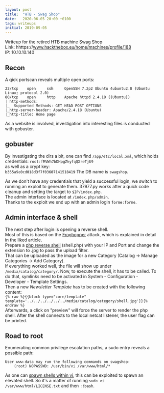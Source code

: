 ```yaml
---
layout: post
title:  "HTB - Swag Shop"
date:   2020-06-05 20:00 +0100
tags: writeups
initial: 2019-09-05
---
```

Writeup for the retired HTB machine Swag Shop  
Link: hhttps://www.hackthebox.eu/home/machines/profile/188  
IP: 10.10.10.140

<!--more-->

## Recon
A qick portscan reveals multiple open ports:  
```
22/tcp    open     ssh     OpenSSH 7.2p2 Ubuntu 4ubuntu2.8 (Ubuntu Linux; protocol 2.0)
80/tcp    open     http    Apache httpd 2.4.18 ((Ubuntu))
| http-methods: 
|_  Supported Methods: GET HEAD POST OPTIONS
|_http-server-header: Apache/2.4.18 (Ubuntu)
|_http-title: Home page
```
As a website is involved, investigation into interesting files is conducted with gobuster.

## gobuster
By investigating the dirs a bit, one can find `/app/etc/local.xml`, which holds credentials:
`root:fMVWh7bDHpgZkyfqQXreTjU9`  
as well as a crypt key:  
`b355a9e0cd018d3f7f03607141518419`
The DB name is `swagshop`.  

As we don't have any credentials that yield a successful login, we switch to running an exploit to generate them.
37977.py works after a quick code cleanup and setting the target to `$IP/index.php`.  
The admin interface is located at `/index.php/admin`.  
Thanks to the exploit we end up with an admin login `forme:forme`.  

## Admin interface & shell
The next step after login is opening a reverse shell.  
Most of this is based on the [Froghopper](https://www.foregenix.com/blog/anatomy-of-a-magento-attack-froghopper) attack, which is explained in detail in the liked article.  
Prepare a [php reverse shell](http://pentestmonkey.net/tools/web-shells/php-reverse-shell) (shell.php) with your IP and Port and change the extension to .jpg to pass the upload filter.  
That can be uploaded as the image for a new Category (Catalog -> Manage Categories -> Add Category).  
If everything worked well, the file will show up under `/media/catalog/category/`.
Now, to execute the shell, it has to be called. To do that, symlinks need to be activated in System - Configuration - Developer - Template Settings.  
Then a new *Newsletter Template* has to be created with the following content:  
`{% raw %}{{block type="core/template" template='../../../../../../media/catalog/category/shell.jpg'}}{% endraw %}`  
Afterwards, a click on "preview" will force the server to render the php shell. After the shell connects to the local netcat listener, the user flag can be printed.

## Road to root
Enumerating common privilege escalation paths, a sudo entry reveals a possible path:  
```
User www-data may run the following commands on swagshop:
    (root) NOPASSWD: /usr/bin/vi /var/www/html/*
```
As one can [spawn shells within vi](http://web.physics.ucsb.edu/~pcs/apps/editors/vi/vi_unix.html), this can be exploited to spawn an elevated shell.
So it's a matter of running `sudo vi /var/www/html/LICENSE.txt` and then `:!bash`.
